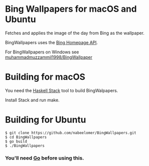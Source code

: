 # Bing Wallpapers for macOS and Ubuntu

Fetches and applies the image of the day from Bing as the wallpaper.

BingWallpapers uses the [Bing Homepage API](https://github.com/muhammadmuzzammil1998/BingHomepageAPI).

For BingWallpapers on Windows see [muhammadmuzzammil1998/BingWallpaper](https://github.com/muhammadmuzzammil1998/BingWallpaper)

# Building for macOS
You need the [Haskell Stack](http://www.haskellstack.org/) tool to build BingWalpapers.

Install Stack and run make.

# Building for Ubuntu
    $ git clone https://github.com/nabeelomer/BingWallpapers.git
    $ cd BingWallpapers
    $ go build
    $ ./BingWallpapers
### You'll need [Go](https://golang.org/doc/install) before using this.
